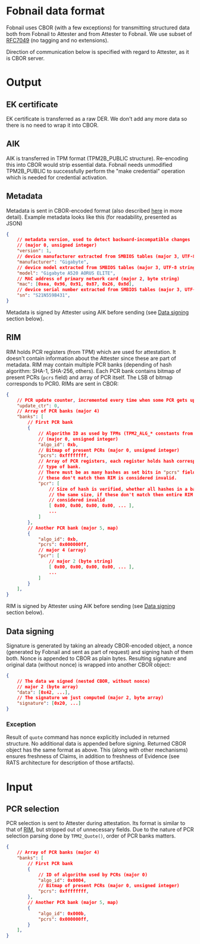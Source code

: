 # Fobnail data format

Fobnail uses CBOR (with a few exceptions) for transmitting structured data both
from Fobnail to Attester and from Attester to Fobnail. We use subset of
[RFC7049](https://datatracker.ietf.org/doc/html/rfc7049) (no tagging and no
extensions).

Direction of communication below is specified with regard to Attester, as it is
CBOR server.

# Output

## EK certificate

EK certificate is transferred as a raw DER. We don't add any more data so there
is no need to wrap it into CBOR.

## AIK

AIK is transferred in TPM format (TPM2B_PUBLIC structure). Re-encoding this into
CBOR would strip essential data. Fobnail needs unmodified TPM2B_PUBLIC to
successfully perform the "make credential" operation which is needed for
credential activation.

## Metadata

Metadata is sent in CBOR-encoded format (also described
[here](https://github.com/fobnail/docs/blob/main/dev-notes/metadata.md) in more
detail). Example metadata looks like this (for readability, presented as JSON)

```json
{
    // metadata version, used to detect backward-incompatible changes
    // (major 0, unsigned integer)
    "version": 1,
    // device manufacturer extracted from SMBIOS tables (major 3, UTF-8 string)
    "manufacturer": "Gigabyte",
    // device model extracted from SMBIOS tables (major 3, UTF-8 string)
    "model": "Gigabyte A520 AORUS ELITE",
    // MAC address of primary network card (major 2, byte string)
    "mac": [0xea, 0x96, 0x91, 0x87, 0x26, 0x8d],
    // device serial number extracted from SMBIOS tables (major 3, UTF-8 string)
    "sn": "S21N559B431",
}
```

Metadata is signed by Attester using AIK before sending (see
[Data signing](#data-signing) section below).

## RIM

RIM holds PCR registers (from TPM) which are used for attestation. It doesn't
contain information about the Attester since these are part of metadata. RIM
may contain multiple PCR banks (depending of hash algorithm: SHA-1, SHA-256,
others). Each PCR bank contains bitmap of present PCRs (`pcrs` field) and array
of PCR itself. The LSB of bitmap corresponds to PCR0. RIMs are sent in CBOR:

```json
{
    // PCR update counter, incremented every time when some PCR gets updated.
    "update_ctr": 0,
    // Array of PCR banks (major 4)
    "banks": [
        // First PCR bank
        {
            // Algorithm ID as used by TPMs (TPM2_ALG_* constants from libtss)
            // (major 0, unsigned integer)
            "algo_id": 0xb,
            // Bitmap of present PCRs (major 0, unsigned integer)
            "pcrs": 0xffffffff,
            // Array of PCR registers, each register holds hash corresponding to the
            // type of bank.
            // There must be as many hashes as set bits in "pcrs" field. If
            // these don't match then RIM is considered invalid.
            "pcr": [
                // Size of hash is verified, whether all hashes in a bank have
                // the same size, if these don't match then entire RIM is
                // considered invalid
                [ 0x00, 0x00, 0x00, 0x00, ... ],
                ...
            ]
        },
        // Another PCR bank (major 5, map)
        {
            "algo_id": 0xb,
            "pcrs": 0x000000ff,
            // major 4 (array)
            "pcr": [
                // major 2 (byte string)
                [ 0x00, 0x00, 0x00, 0x00, ... ],
                ...
            ]
        }
    ],
}
```

RIM is signed by Attester using AIK before sending (see
[Data signing](#data-signing) section below).

## Data signing

Signature is generated by taking an already CBOR-encoded object, a nonce
(generated by Fobnail and sent as part of request) and signing hash of them
both. Nonce is appended to CBOR as plain bytes. Resulting signature and original
data (without nonce) is wrapped into another CBOR object:

```json
{
    // The data we signed (nested CBOR, without nonce)
    // major 2 (byte array)
    "data": [0x42, ...],
    // The signature we just computed (major 2, byte array)
    "signature": [0x20, ...]
}
```

### Exception

Result of `quote` command has nonce explicitly included in returned structure.
No additional data is appended before signing. Returned CBOR object has the same
format as above. This (along with other mechanisms) ensures freshness of Claims,
in addition to freshness of Evidence (see RATS architecture for description of
those artifacts).

# Input

## PCR selection

PCR selection is sent to Attester during attestation. Its format is similar to
that of [RIM](#rim), but stripped out of unnecessary fields. Due to the nature
of PCR selection parsing done by `TPM2_Quote()`, order of PCR banks matters.

```json
{
    // Array of PCR banks (major 4)
    "banks": [
        // First PCR bank
        {
            // ID of algorithm used by PCRs (major 0)
            "algo_id": 0x0004,
            // Bitmap of present PCRs (major 0, unsigned integer)
            "pcrs": 0xffffffff,
        },
        // Another PCR bank (major 5, map)
        {
            "algo_id": 0x000b,
            "pcrs": 0x000000ff,
        }
    ],
}
```
